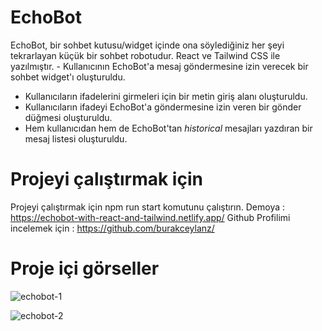 # EchoBot

EchoBot, bir sohbet kutusu/widget içinde ona söylediğiniz her şeyi tekrarlayan küçük bir sohbet robotudur. React ve Tailwind CSS ile yazılmıştır. - Kullanıcının EchoBot'a mesaj göndermesine izin verecek bir sohbet widget'ı oluşturuldu. 
- Kullanıcıların ifadelerini girmeleri için bir metin giriş alanı oluşturuldu.
- Kullanıcıların ifadeyi EchoBot'a göndermesine izin veren bir gönder düğmesi oluşturuldu.
- Hem kullanıcıdan hem de EchoBot'tan _historical_ mesajları yazdıran bir mesaj listesi oluşturuldu.

# Projeyi çalıştırmak için

Projeyi çalıştırmak için npm run start komutunu çalıştırın.
Demoya : https://echobot-with-react-and-tailwind.netlify.app/
Github Profilimi incelemek için : https://github.com/burakceylanz/

# Proje içi görseller

![echobot-1](https://user-images.githubusercontent.com/91959780/202043603-dc56568e-2c20-4f7c-96f5-1989265c7800.png)

![echobot-2](https://user-images.githubusercontent.com/91959780/202043616-60b52dd4-9dfa-4dd4-8e6d-24095f62ca5e.png)
